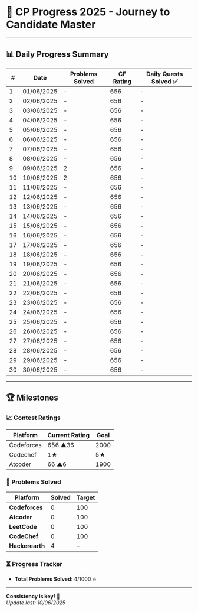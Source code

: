 # 🚀 CP Progress 2025 - Journey to Candidate Master

---

## 📊 Daily Progress Summary

| #   | Date       | Problems Solved | CF Rating  | Daily Quests Solved ✅ |
|-----|------------|-----------------|------------|------------------------|
| 1   | 01/06/2025 | -               | 656        |          -             |
| 2   | 02/06/2025 | -               | 656        |          -             |
| 3   | 03/06/2025 | -               | 656        |          -             |
| 4   | 04/06/2025 | -               | 656        |          -             |
| 5   | 05/06/2025 | -               | 656        |          -             |
| 6   | 06/06/2025 | -               | 656        |          -             |
| 7   | 07/06/2025 | -               | 656        |          -             |
| 8   | 08/06/2025 | -               | 656        |          -             |
| 9   | 09/06/2025 | 2               | 656        |          -             |
| 10  | 10/06/2025 | 2               | 656        |          -             |
| 11  | 11/06/2025 | -               | 656        |          -             |
| 12  | 12/06/2025 | -               | 656        |          -             |
| 13  | 13/06/2025 | -               | 656        |          -             |
| 14  | 14/06/2025 | -               | 656        |          -             |
| 15  | 15/06/2025 | -               | 656        |          -             |
| 16  | 16/06/2025 | -               | 656        |          -             |
| 17  | 17/06/2025 | -               | 656        |          -             |
| 18  | 18/06/2025 | -               | 656        |          -             |
| 19  | 19/06/2025 | -               | 656        |          -             |
| 20  | 20/06/2025 | -               | 656        |          -             |
| 21  | 21/06/2025 | -               | 656        |          -             |
| 22  | 22/06/2025 | -               | 656        |          -             |
| 23  | 23/06/2025 | -               | 656        |          -             |
| 24  | 24/06/2025 | -               | 656        |          -             |
| 25  | 25/06/2025 | -               | 656        |          -             |
| 26  | 26/06/2025 | -               | 656        |          -             |
| 27  | 27/06/2025 | -               | 656        |          -             |
| 28  | 28/06/2025 | -               | 656        |          -             |
| 29  | 29/06/2025 | -               | 656        |          -             |
| 30  | 30/06/2025 | -               | 656        |          -             |


---

## 🏆 Milestones

### 📈 Contest Ratings
| Platform    | Current Rating  | Goal   |
|-------------|-----------------|--------|
| Codeforces  | 656 ▲36         | 2000   |
| Codechef    | 1★              |  5★   |
| Atcoder     | 66 ▲6           | 1900   |

### 🧩 Problems Solved
| Platform       | Solved | Target  |
|----------------|--------|---------|
| **Codeforces** | 0      | 100     |
| **Atcoder**    | 0      | 100     |
| **LeetCode**   | 0      | 100     |
| **CodeChef**   | 0      | 100     |
| **Hackerearth**| 4      |  -      |

### ⏳ Progress Tracker
- **Total Problems Solved**: 4/1000 🔥

---


**Consistency is key!** 🔑  
*Update last: 10/06/2025*